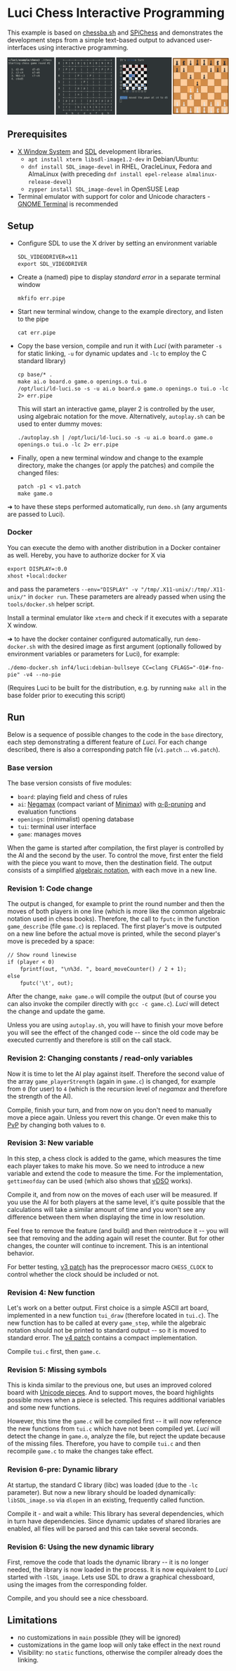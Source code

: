 Luci Chess Interactive Programming
==================================

This example is based on [chessba.sh](https://github.com/thelazt/chessbash) and [SPiChess](https://gitlab.cs.fau.de/i4/spic/chess) and demonstrates the development steps from a simple text-based output to advanced user-interfaces using interactive programming.

![Chessboard](images/variants.png)


Prerequisites
-------------

  * [X Window System](https://en.wikipedia.org/wiki/X_Window_System) and [SDL](https://www.libsdl.org/) development libraries.
    - `apt install xterm libsdl-image1.2-dev` in Debian/Ubuntu:
    - `dnf install SDL_image-devel` in RHEL, OracleLinux, Fedora and AlmaLinux (with preceding `dnf install epel-release almalinux-release-devel`)
    - `zypper install SDL_image-devel` in OpenSUSE Leap
  * Terminal emulator with support for color and Unicode characters - [GNOME Terminal](https://wiki.gnome.org/Apps/Terminal) is recommended


Setup
-----

  * Configure SDL to use the X driver by setting an environment variable
    ```
    SDL_VIDEODRIVER=x11
    export SDL_VIDEODRIVER
    ```
  * Create a (named) pipe to display *standard error* in a separate terminal window
    ```
    mkfifo err.pipe
    ```
  * Start new terminal window, change to the example directory, and listen to the pipe
    ```
    cat err.pipe
    ```
  * Copy the base version, compile and run it with *Luci*
    (with parameter `-s` for static linking, `-u` for dynamic updates and `-lc` to employ the C standard library)
    ```
    cp base/* .
    make ai.o board.o game.o openings.o tui.o
    /opt/luci/ld-luci.so -s -u ai.o board.o game.o openings.o tui.o -lc 2> err.pipe
    ```
    This will start an interactive game, player 2 is controlled by the user, using algebraic notation for the move.
    Alternatively, `autoplay.sh` can be used to enter dummy moves:
    ```
    ./autoplay.sh | /opt/luci/ld-luci.so -s -u ai.o board.o game.o openings.o tui.o -lc 2> err.pipe
    ```
  * Finally, open a new terminal window and change to the example directory, make the changes (or apply the patches) and compile the changed files:
    ```
    patch -p1 < v1.patch
    make game.o
    ```

➜ to have these steps performed automatically, run `demo.sh` (any arguments are passed to Luci).


### Docker

You can execute the demo with another distribution in a Docker container as well.
Hereby, you have to authorize docker for X via

	export DISPLAY=:0.0
	xhost +local:docker

and pass the parameters `--env="DISPLAY" -v "/tmp/.X11-unix/:/tmp/.X11-unix/"` in `docker run`.
These parameters are already passed when using the `tools/docker.sh` helper script.

Install a terminal emulator like `xterm` and check if it executes with a separate X window.

➜ to have the docker container configured automatically, run `demo-docker.sh` with the desired image as first argument (optionally followed by environment variables or parameters for Luci), for example:

	./demo-docker.sh inf4/luci:debian-bullseye CC=clang CFLAGS="-O1#-fno-pie" -v4 --no-pie

(Requires Luci to be built for the distribution, e.g. by running `make all` in the base folder prior to executing this script)


Run
---

Below is a sequence of possible changes to the code in the `base` directory, each step demonstrating a different feature of *Luci*.
For each change described, there is also a corresponding patch file (`v1.patch` ... `v6.patch`).


### Base version

The base version consists of five modules:

  * `board`: playing field and chess of rules
  * `ai`: [Negamax](https://en.wikipedia.org/wiki/Negamax) (compact variant of [Minimax](https://en.wikipedia.org/wiki/Minimax)) with [α-β-pruning](https://en.wikipedia.org/wiki/Alpha%E2%80%93beta_pruning) and evaluation functions
  * `openings`: (minimalist) opening database
  * `tui`: terminal user interface
  * `game`: manages moves

When the game is started after compilation, the first player is controlled by the AI and the second by the user.
To control the move, first enter the field with the piece you want to move, then the destination field.
The output consists of a simplified [algebraic notation](https://en.wikipedia.org/wiki/Algebraic_notation_(chess)), with each move in a new line.


### Revision 1: Code change

The output is changed, for example to print the round number and then the moves of both players in one line (which is more like the common algebraic notation used in chess books).
Therefore, the call to `fputc` in the function `game_describe` (file `game.c`) is replaced.
The first player's move is outputed on a new line before the actual move is printed, while the second player's move is preceded by a space:
```
// Show round linewise
if (player < 0)
	fprintf(out, "\n%3d. ", board_moveCounter() / 2 + 1);
else
	fputc('\t', out);
```
After the change, `make game.o` will compile the output (but of course you can also invoke the compiler directly with `gcc -c game.c`).
*Luci* will detect the change and update the game.

Unless you are using `autoplay.sh`, you will have to finish your move before you will see the effect of the changed code -- since the old code may be executed currently and therefore is still on the call stack.


### Revision 2: Changing constants / read-only variables

Now it is time to let the AI play against itself.
Therefore the second value of the array `game_playerStrength` (again in `game.c`) is changed, for example from `0` (for user) to `4` (which is the recursion level of *negamax* and therefore the strength of the AI).

Compile, finish your turn, and from now on you don't need to manually move a piece again.
Unless you revert this change.
Or even make this to [PvP](https://en.wikipedia.org/wiki/Player_versus_player) by changing both values to `0`.


### Revision 3: New variable

In this step, a chess clock is added to the game, which measures the time each player takes to make his move.
So we need to introduce a new variable and extend the code to measure the time.
For the implementation, `gettimeofday` can be used (which also shows that [vDSO](https://en.wikipedia.org/wiki/VDSO) works).

Compile it, and from now on the moves of each user will be measured.
If you use the AI for both players at the same level, it's quite possible that the calculations will take a similar amount of time and you won't see any difference between them when displaying the time in low resolution.

Feel free to remove the feature (and build) and then reintroduce it -- you will see that removing and the adding again will reset the counter.
But for other changes, the counter will continue to increment.
This is an intentional behavior.

For better testing, [v3 patch](`v3.patch`) has the preprocessor macro `CHESS_CLOCK` to control whether the clock should be included or not.


### Revision 4: New function

Let's work on a better output.
First choice is a simple ASCII art board, implemented in a new function `tui_draw` (therefore located in `tui.c`).
The new function has to be called at every `game_step`, while the algebraic notation should not be printed to standard output -- so it is moved to standard error.
The [v4 patch](`v4.patch`) contains a compact implementation.

Compile `tui.c` first, then `game.c`.


### Revision 5: Missing symbols

This is kinda similar to the previous one, but uses an improved colored board with [Unicode pieces](https://en.wikipedia.org/wiki/Chess_symbols_in_Unicode).
And to support moves, the board highlights possible moves when a piece is selected.
This requires additional variables and some new functions.

However, this time the `game.c` will be compiled first -- it will now reference the new functions from `tui.c` which have not been compiled yet.
*Luci* will detect the change in `game.o`, analyze the file, but reject the update because of the missing files.
Therefore, you have to compile `tui.c` and then recompile `game.c` to make the changes take effect.


### Revision 6-pre: Dynamic library

At startup, the standard C library (libc) was loaded (due to the `-lc` parameter).
But now a new library should be loaded dynamically:
`libSDL_image.so` via `dlopen` in an existing, frequently called function.

Compile it - and wait a while:
This library has several dependencies, which in turn have dependencies.
Since dynamic updates of shared libraries are enabled, all files will be parsed and this can take several seconds.


### Revision 6: Using the new dynamic library

First, remove the code that loads the dynamic library -- it is no longer needed, the library is now loaded in the process.
It is now equivalent to *Luci* started with `-lSDL_image`.
Lets use SDL to draw a graphical chessboard, using the images from the corresponding folder.

Compile, and you should see a nice chessboard.


Limitations
-----------

 * no customizations in `main` possible (they will be ignored)
 * customizations in the game loop will only take effect in the next round
 * Visibility: no `static` functions, otherwise the compiler already does the linking.
